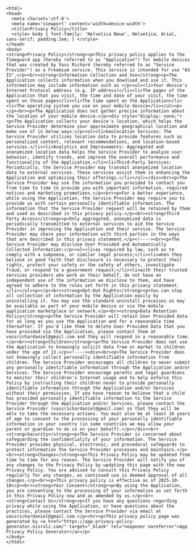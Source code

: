 <!DOCTYPE html>
    <html>
    <head>
      <meta charset='utf-8'>
      <meta name='viewport' content='width=device-width'>
      <title>Privacy Policy</title>
      <style> body { font-family: 'Helvetica Neue', Helvetica, Arial, sans-serif; padding:1em; } </style>
    </head>
    <body>
    <strong>Privacy Policy</strong><p>This privacy policy applies to the Timeguard app (hereby referred to as "Application") for mobile devices that was created by Vass Richard (hereby referred to as "Service Provider") as a Freemium service. This service is intended for use "AS IS".</p><br><strong>Information Collection and Use</strong><p>The Application collects information when you download and use it. This information may include information such as </p><ul><li>Your device's Internet Protocol address (e.g. IP address)</li><li>The pages of the Application that you visit, the time and date of your visit, the time spent on those pages</li><li>The time spent on the Application</li><li>The operating system you use on your mobile device</li></ul><p></p><br><p>The Application does not gather precise information about the location of your mobile device.</p><div style="display: none;"><p>The Application collects your device's location, which helps the Service Provider determine your approximate geographical location and make use of in below ways:</p><ul><li>Geolocation Services: The Service Provider utilizes location data to provide features such as personalized content, relevant recommendations, and location-based services.</li><li>Analytics and Improvements: Aggregated and anonymized location data helps the Service Provider to analyze user behavior, identify trends, and improve the overall performance and functionality of the Application.</li><li>Third-Party Services: Periodically, the Service Provider may transmit anonymized location data to external services. These services assist them in enhancing the Application and optimizing their offerings.</li></ul></div><br><p>The Service Provider may use the information you provided to contact you from time to time to provide you with important information, required notices and marketing promotions.</p><br><p>For a better experience, while using the Application, the Service Provider may require you to provide us with certain personally identifiable information. The information that the Service Provider request will be retained by them and used as described in this privacy policy.</p><br><strong>Third Party Access</strong><p>Only aggregated, anonymized data is periodically transmitted to external services to aid the Service Provider in improving the Application and their service. The Service Provider may share your information with third parties in the ways that are described in this privacy statement.</p><!----><br><p>The Service Provider may disclose User Provided and Automatically Collected Information:</p><ul><li>as required by law, such as to comply with a subpoena, or similar legal process;</li><li>when they believe in good faith that disclosure is necessary to protect their rights, protect your safety or the safety of others, investigate fraud, or respond to a government request;</li><li>with their trusted services providers who work on their behalf, do not have an independent use of the information we disclose to them, and have agreed to adhere to the rules set forth in this privacy statement.</li></ul><p></p><br><strong>Opt-Out Rights</strong><p>You can stop all collection of information by the Application easily by uninstalling it. You may use the standard uninstall processes as may be available as part of your mobile device or via the mobile application marketplace or network.</p><br><strong>Data Retention Policy</strong><p>The Service Provider will retain User Provided data for as long as you use the Application and for a reasonable time thereafter. If you'd like them to delete User Provided Data that you have provided via the Application, please contact them at vassrichardaniel@gmail.com and they will respond in a reasonable time.</p><br><strong>Children</strong><p>The Service Provider does not use the Application to knowingly solicit data from or market to children under the age of 13.</p><!----><div><br><p>The Service Provider does not knowingly collect personally identifiable information from children. The Service Provider encourages all children to never submit any personally identifiable information through the Application and/or Services. The Service Provider encourage parents and legal guardians to monitor their children's Internet usage and to help enforce this Policy by instructing their children never to provide personally identifiable information through the Application and/or Services without their permission. If you have reason to believe that a child has provided personally identifiable information to the Service Provider through the Application and/or Services, please contact the Service Provider (vassrichardaniel@gmail.com) so that they will be able to take the necessary actions. You must also be at least 16 years of age to consent to the processing of your personally identifiable information in your country (in some countries we may allow your parent or guardian to do so on your behalf).</p></div><br><strong>Security</strong><p>The Service Provider is concerned about safeguarding the confidentiality of your information. The Service Provider provides physical, electronic, and procedural safeguards to protect information the Service Provider processes and maintains.</p><br><strong>Changes</strong><p>This Privacy Policy may be updated from time to time for any reason. The Service Provider will notify you of any changes to the Privacy Policy by updating this page with the new Privacy Policy. You are advised to consult this Privacy Policy regularly for any changes, as continued use is deemed approval of all changes.</p><br><p>This privacy policy is effective as of 2025-10-18</p><br><strong>Your Consent</strong><p>By using the Application, you are consenting to the processing of your information as set forth in this Privacy Policy now and as amended by us.</p><br><strong>Contact Us</strong><p>If you have any questions regarding privacy while using the Application, or have questions about the practices, please contact the Service Provider via email at vassrichardaniel@gmail.com.</p><hr><p>This privacy policy page was generated by <a href="https://app-privacy-policy-generator.nisrulz.com/" target="_blank" rel="noopener noreferrer">App Privacy Policy Generator</a></p>
    </body>
    </html>
      
